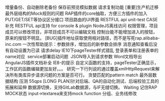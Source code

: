 增量备份、自动删除老备份
保存前预览模拟数据
请求复制功能
[重要]生产机迁移
最外层结构的Mock规则的问题
RAP插件的core抽取，方便三方插件的加入
PUT/GET/SET等协议区分接口
项目路由的UI界面
RESTFUL api unit-test CASE补充
RESTFUL api支持 for console & plugin
NodeJS离线访问
权限管理，项目成员可以修改项目，非项目成员不可以编辑文档
控制台能不能增加进入的按钮，原来的按钮不明显。
[BUG]插件地址获取使用相对路径，而不是写死rap.alibaba-inc.com
一次性帮助提示：参数排序，增加后的新参数会排序
消息通知查看后没有自动设置为已读
请求delay
IE10下pageTester样式错乱
登录表单和注册表单的name对应 
service部署启动问题 
JSON导入到请求参数
Word文档导出
AngularJS插件文档补全
IE8-的提示
自定义函数的支持，pageTester正确显示，工作区的函数编辑更加友好。。。
研究一下行列说的通过覆盖xmlHttpRequest来解决所有类库异步请求问题的方案是否可行。
贪婪匹配的pattern match
最外层数据结构
压测 55qps
[LONG PLAN]针对后端、QA的自动化测试、后端校验工具的拓展和延伸
数据源切换，支持GitLab数据源，与IF无缝切换。
Waiting
记住RAP MOCK状态
input->textarea来支持mock function
分组、业务线修改
